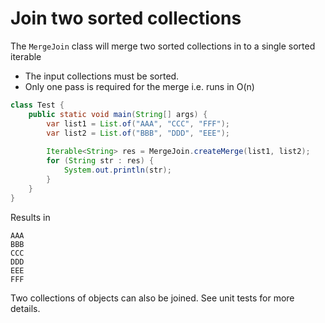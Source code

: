 # Join two sorted collections

The `MergeJoin` class will merge two sorted collections in to a single sorted iterable

* The input collections must be sorted.
* Only one pass is required for the merge i.e. runs in O(n)

```java
class Test {
    public static void main(String[] args) {
        var list1 = List.of("AAA", "CCC", "FFF");
        var list2 = List.of("BBB", "DDD", "EEE");
    
        Iterable<String> res = MergeJoin.createMerge(list1, list2);
        for (String str : res) {
            System.out.println(str);
        }
    }
}
```

Results in

```text
AAA
BBB
CCC
DDD
EEE
FFF
```

Two collections of objects can also be joined. See unit tests for more details.